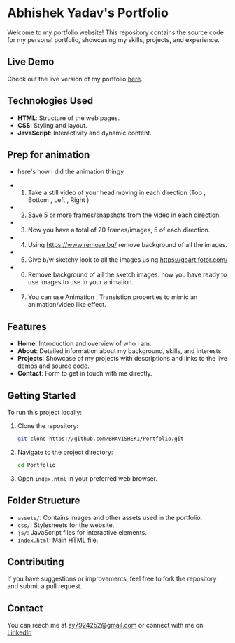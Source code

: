 # Abhishek Yadav's Portfolio

Welcome to my portfolio website! This repository contains the source code for my personal portfolio, showcasing my skills, projects, and experience.

## Live Demo

Check out the live version of my portfolio [here](https://portfolio-abhishekyadav.netlify.app/).

## Technologies Used

- **HTML**: Structure of the web pages.
- **CSS**: Styling and layout.
- **JavaScript**: Interactivity and dynamic content.

## Prep for animation

- here's how i did the animation thingy
  
- 1) Take a still video of your head moving in each direction (Top , Bottom , Left , Right )
- 2) Save 5 or more frames/snapshots from the video in each direction.
- 3) Now you have a total of 20 frames/images, 5 of each direction.
- 4) Using https://www.remove.bg/ remove background of all the images.
- 5) Give b/w sketchy look to all the images using https://goart.fotor.com/
- 6) Remove background of all the sketch images. now you have ready to use images to use in your animation.
- 7) You can use Animation , Transistion properties to mimic an animation/video like effect.

## Features

- **Home**: Introduction and overview of who I am.
- **About**: Detailed information about my background, skills, and interests.
- **Projects**: Showcase of my projects with descriptions and links to the live demos and source code.
- **Contact**: Form to get in touch with me directly.

## Getting Started

To run this project locally:

1. Clone the repository:
   ```bash
   git clone https://github.com/BHAVISHEK1/Portfolio.git
   ```
2. Navigate to the project directory:
   ```bash
   cd Portfolio
   ```
3. Open `index.html` in your preferred web browser.

## Folder Structure

- `assets/`: Contains images and other assets used in the portfolio.
- `css/`: Stylesheets for the website.
- `js/`: JavaScript files for interactive elements.
- `index.html`: Main HTML file.

## Contributing

If you have suggestions or improvements, feel free to fork the repository and submit a pull request. 

## Contact

You can reach me at [ay7924252@gmail.com](mailto:ay7924252@gmail.com) or connect with me on [LinkedIn](https://www.linkedin.com/in/abhishek-yadav-908639280/)

